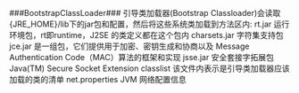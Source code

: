 ###BootstrapClassLoader###
引导类加载器(Bootstrap Classloader)会读取{JRE_HOME}/lib下的jar包和配置，然后将这些系统类加载到方法区内:
rt.jar	        运行环境包，rt即runtime，J2SE 的类定义都在这个包内
charsets.jar	字符集支持包
jce.jar	        是一组包，它们提供用于加密、密钥生成和协商以及 Message Authentication Code（MAC）算法的框架和实现
jsse.jar	    安全套接字拓展包Java(TM) Secure Socket Extension
classlist	    该文件内表示是引导类加载器应该加载的类的清单
net.properties	JVM 网络配置信息